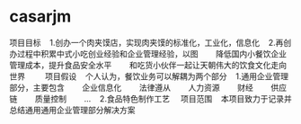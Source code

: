 # casarjm

项目目标
    1.创办一个肉夹馍店，实现肉夹馍的标准化，工业化，信息化
    2.再创办过程中积累中式小吃创业经验和企业管理经验，以图
        降低国内小餐饮企业管理成本，提升食品安全水平
        和吃货小伙伴一起让天朝伟大的饮食文化走向世界
        
项目假设
    个人认为，餐饮业务可以解耦为两个部分
    1.通用企业管理部分，主要包含
        企业信息化
        法律遵从
        人力资源
        财经
        供应链
        质量控制
        ...
    2.食品特色制作工艺
    
项目范围
    本项目致力于记录并总结通用通用企业管理部分解决方案
